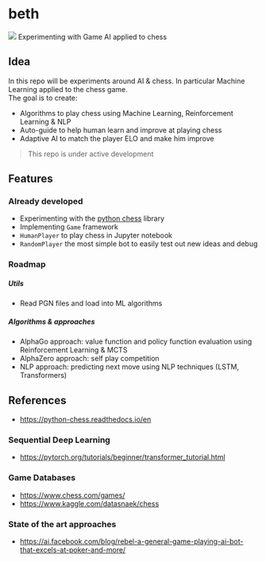 # beth
![](https://images.chesscomfiles.com/uploads/v1/article/22924.4e040c11.668x375o.d12a4478e7d3@2x.jpeg)
Experimenting with Game AI applied to chess

## Idea
In this repo will be experiments around AI & chess. In particular Machine Learning applied to the chess game. <br>
The goal is to create: 

- Algorithms to play chess using Machine Learning, Reinforcement Learning & NLP
- Auto-guide to help human learn and improve at playing chess
- Adaptive AI to match the player ELO and make him improve

> This repo is under active development


## Features
### Already developed
- Experimenting with the [python chess](https://python-chess.readthedocs.io/en) library
- Implementing ``Game`` framework
- ``HumanPlayer`` to play chess in Jupyter notebook
- ``RandomPlayer`` the most simple bot to easily test out new ideas and debug
### Roadmap
##### Utils
- Read PGN files and load into ML algorithms

##### Algorithms & approaches
- AlphaGo approach: value function and policy function evaluation using Reinforcement Learning & MCTS
- AlphaZero approach: self play competition
- NLP approach: predicting next move using NLP techniques (LSTM, Transformers)

## References
- https://python-chess.readthedocs.io/en

### Sequential Deep Learning
- https://pytorch.org/tutorials/beginner/transformer_tutorial.html

### Game Databases
- https://www.chess.com/games/
- https://www.kaggle.com/datasnaek/chess

### State of the art approaches
- https://ai.facebook.com/blog/rebel-a-general-game-playing-ai-bot-that-excels-at-poker-and-more/
  


